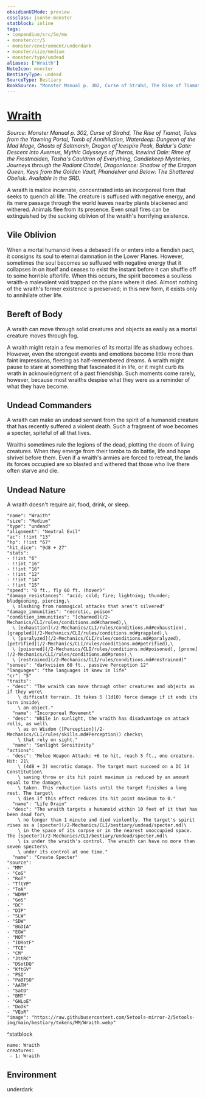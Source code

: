 ```yaml
---
obsidianUIMode: preview
cssclass: json5e-monster
statblock: inline
tags:
- compendium/src/5e/mm
- monster/cr/5
- monster/environment/underdark
- monster/size/medium
- monster/type/undead
aliases: ["Wraith"]
NoteIcon: monster
BestiaryType: undead
SourceType: Bestiary
BookSource: "Monster Manual p. 302, Curse of Strahd, The Rise of Tiamat, Tales from the Yawning Portal, Tomb of Annihilation, Waterdeep: Dungeon of the Mad Mage, Ghosts of Saltmarsh, Dragon of Icespire Peak, Baldur's Gate: Descent Into Avernus, Mythic Odysseys of Theros, Icewind Dale: Rime of the Frostmaiden, Tasha's Cauldron of Everything, Candlekeep Mysteries, Journeys through the Radiant Citadel, Dragonlance: Shadow of the Dragon Queen, Keys from the Golden Vault, Phandelver and Below: The Shattered Obelisk. Available in the SRD."
---
```

# [Wraith](2-Mechanics/CLI/bestiary/undead/wraith.md)
*Source: Monster Manual p. 302, Curse of Strahd, The Rise of Tiamat, Tales from the Yawning Portal, Tomb of Annihilation, Waterdeep: Dungeon of the Mad Mage, Ghosts of Saltmarsh, Dragon of Icespire Peak, Baldur's Gate: Descent Into Avernus, Mythic Odysseys of Theros, Icewind Dale: Rime of the Frostmaiden, Tasha's Cauldron of Everything, Candlekeep Mysteries, Journeys through the Radiant Citadel, Dragonlance: Shadow of the Dragon Queen, Keys from the Golden Vault, Phandelver and Below: The Shattered Obelisk. Available in the SRD.*  

A wraith is malice incarnate, concentrated into an incorporeal form that seeks to quench all life. The creature is suffused with negative energy, and its mere passage through the world leaves nearby plants blackened and withered. Animals flee from its presence. Even small fires can be extinguished by the sucking oblivion of the wraith's horrifying existence.

## Vile Oblivion

When a mortal humanoid lives a debased life or enters into a fiendish pact, it consigns its soul to eternal damnation in the Lower Planes. However, sometimes the soul becomes so suffused with negative energy that it collapses in on itself and ceases to exist the instant before it can shuffle off to some horrible afterlife. When this occurs, the spirit becomes a soulless wraith-a malevolent void trapped on the plane where it died. Almost nothing of the wraith's former existence is preserved; in this new form, it exists only to annihilate other life.

## Bereft of Body

A wraith can move through solid creatures and objects as easily as a mortal creature moves through fog.

A wraith might retain a few memories of its mortal life as shadowy echoes. However, even the strongest events and emotions become little more than faint impressions, fleeting as half-remembered dreams. A wraith might pause to stare at something that fascinated it in life, or it might curb its wrath in acknowledgment of a past friendship. Such moments come rarely, however, because most wraiths despise what they were as a reminder of what they have become.

## Undead Commanders

A wraith can make an undead servant from the spirit of a humanoid creature that has recently suffered a violent death. Such a fragment of woe becomes a specter, spiteful of all that lives.

Wraiths sometimes rule the legions of the dead, plotting the doom of living creatures. When they emerge from their tombs to do battle, life and hope shrivel before them. Even if a wraith's armies are forced to retreat, the lands its forces occupied are so blasted and withered that those who live there often starve and die.

## Undead Nature

A wraith doesn't require air, food, drink, or sleep.

```statblock
"name": "Wraith"
"size": "Medium"
"type": "undead"
"alignment": "Neutral Evil"
"ac": !!int "13"
"hp": !!int "67"
"hit_dice": "9d8 + 27"
"stats":
- !!int "6"
- !!int "16"
- !!int "16"
- !!int "12"
- !!int "14"
- !!int "15"
"speed": "0 ft., fly 60 ft. (hover)"
"damage_resistances": "acid; cold; fire; lightning; thunder; bludgeoning, piercing,\
  \ slashing from nonmagical attacks that aren't silvered"
"damage_immunities": "necrotic, poison"
"condition_immunities": "[charmed](/2-Mechanics/CLI/rules/conditions.md#charmed),\
  \ [exhaustion](/2-Mechanics/CLI/rules/conditions.md#exhaustion), [grappled](/2-Mechanics/CLI/rules/conditions.md#grappled),\
  \ [paralyzed](/2-Mechanics/CLI/rules/conditions.md#paralyzed), [petrified](/2-Mechanics/CLI/rules/conditions.md#petrified),\
  \ [poisoned](/2-Mechanics/CLI/rules/conditions.md#poisoned), [prone](/2-Mechanics/CLI/rules/conditions.md#prone),\
  \ [restrained](/2-Mechanics/CLI/rules/conditions.md#restrained)"
"senses": "darkvision 60 ft., passive Perception 12"
"languages": "the languages it knew in life"
"cr": "5"
"traits":
- "desc": "The wraith can move through other creatures and objects as if they were\
    \ difficult terrain. It takes 5 (1d10) force damage if it ends its turn inside\
    \ an object."
  "name": "Incorporeal Movement"
- "desc": "While in sunlight, the wraith has disadvantage on attack rolls, as well\
    \ as on Wisdom ([Perception](/2-Mechanics/CLI/rules/skills.md#Perception)) checks\
    \ that rely on sight."
  "name": "Sunlight Sensitivity"
"actions":
- "desc": "Melee Weapon Attack: +6 to hit, reach 5 ft., one creature. Hit: 21\
    \ (4d8 + 3) necrotic damage. The target must succeed on a DC 14 Constitution\
    \ saving throw or its hit point maximum is reduced by an amount equal to the damage\
    \ taken. This reduction lasts until the target finishes a long rest. The target\
    \ dies if this effect reduces its hit point maximum to 0."
  "name": "Life Drain"
- "desc": "The wraith targets a humanoid within 10 feet of it that has been dead for\
    \ no longer than 1 minute and died violently. The target's spirit rises as a [specter](/2-Mechanics/CLI/bestiary/undead/specter.md)\
    \ in the space of its corpse or in the nearest unoccupied space. The [specter](/2-Mechanics/CLI/bestiary/undead/specter.md)\
    \ is under the wraith's control. The wraith can have no more than seven specters\
    \ under its control at one time."
  "name": "Create Specter"
"source":
- "MM"
- "CoS"
- "RoT"
- "TftYP"
- "ToA"
- "WDMM"
- "GoS"
- "DC"
- "DIP"
- "SLW"
- "SDW"
- "BGDIA"
- "EGW"
- "MOT"
- "IDRotF"
- "TCE"
- "CM"
- "JttRC"
- "DSotDQ"
- "KftGV"
- "PSI"
- "PaBTSO"
- "AATM"
- "SatO"
- "BMT"
- "GHLoE"
- "DoDk"
- "VEoR"
"image": "https://raw.githubusercontent.com/5etools-mirror-2/5etools-img/main/bestiary/tokens/MM/Wraith.webp"
```
^statblock

```encounter-table
name: Wraith
creatures:
 - 1: Wraith
```

## Environment

underdark